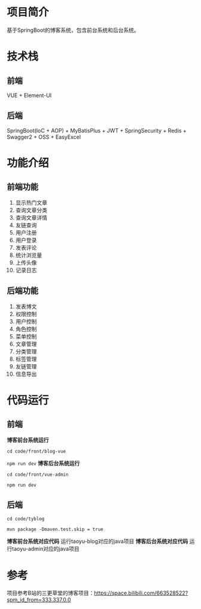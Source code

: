 # 项目简介
基于SpringBoot的博客系统，包含前台系统和后台系统。
# 技术栈
## 前端 
VUE + Element-UI
## 后端
SpringBoot(IoC + AOP) + MyBatisPlus + JWT + SpringSecurity + Redis + Swagger2 + OSS + EasyExcel
# 功能介绍
## 前端功能
1. 显示热门文章
2. 查询文章分类
3. 查询文章详情
4. 友链查询
5. 用户注册
6. 用户登录
7. 发表评论
8. 统计浏览量
9. 上传头像
10. 记录日志
## 后端功能
1. 发表博文
2. 权限控制
3. 用户控制
4. 角色控制
5. 菜单控制
6. 文章管理
7. 分类管理
8. 标签管理
9. 友链管理
10. 信息导出
# 代码运行
## 前端
**博客前台系统运行**

`cd code/front/blog-vue`

`npm run dev`
**博客后台系统运行**

`cd code/front/vue-admin`

`npm run dev`
## 后端
`cd code/tyblog`

`mvn package -Dmaven.test.skip = true`

**博客前台系统对应代码**
运行taoyu-blog对应的java项目
**博客后台系统对应代码**
运行taoyu-admin对应的java项目
# 参考
项目参考B站的三更草堂的博客项目：https://space.bilibili.com/663528522?spm_id_from=333.337.0.0